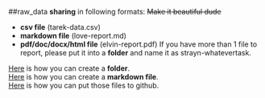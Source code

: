 ##raw_data **sharing** in following formats:
~~Make it beautiful dude~~

- **csv file** (tarek-data.csv)
- **markdown file** (love-report.md)  
- **pdf/doc/docx/html file** (elvin-report.pdf)
If you have more than 1 file to report, please put it into a **folder** and name it as strayn-whatevertask.  
  
[Here](http://stackoverflow.com/questions/18773598/creating-folders-inside-github-com-repo-without-using-git) is how you can create a **folder**.  
[Here](https://github.com/adam-p/markdown-here/wiki/Markdown-Cheatsheet) is how you can create a **markdown file**.  
[Here](https://guides.github.com/introduction/getting-your-project-on-github/) is how you can put those files to github.  



